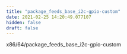 ```yaml
---
title: "package_feeds_base_i2c-gpio-custom"
date: 2021-02-25 14:20:49.077107
hidden: false
draft: false
---
```


x86/64/package_feeds_base_i2c-gpio-custom

